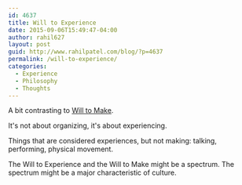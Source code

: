```yaml
---
id: 4637
title: Will to Experience
date: 2015-09-06T15:49:47-04:00
author: rahil627
layout: post
guid: http://www.rahilpatel.com/blog/?p=4637
permalink: /will-to-experience/
categories:
  - Experience
  - Philosophy
  - Thoughts
---
```

A bit contrasting to <a href="http://www.rahilpatel.com/blog/will-to-make">Will to Make</a>.

It's not about organizing, it's about experiencing.

Things that are considered experiences, but not making: talking, performing, physical movement.

The Will to Experience and the Will to Make might be a spectrum. The spectrum might be a major characteristic of culture.
